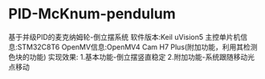 # PID-McKnum-pendulum
基于并级PID的麦克纳姆轮-倒立摆系统
软件版本:Keil uVision5
主控单片机信息:STM32C8T6
OpenMV信息:OpenMV4 Cam H7 Plus(附加功能，利用其检测色块的功能)
实现效果:
1.基本功能-倒立摆竖直稳定
2.附加功能-系统跟随移动光点移动

